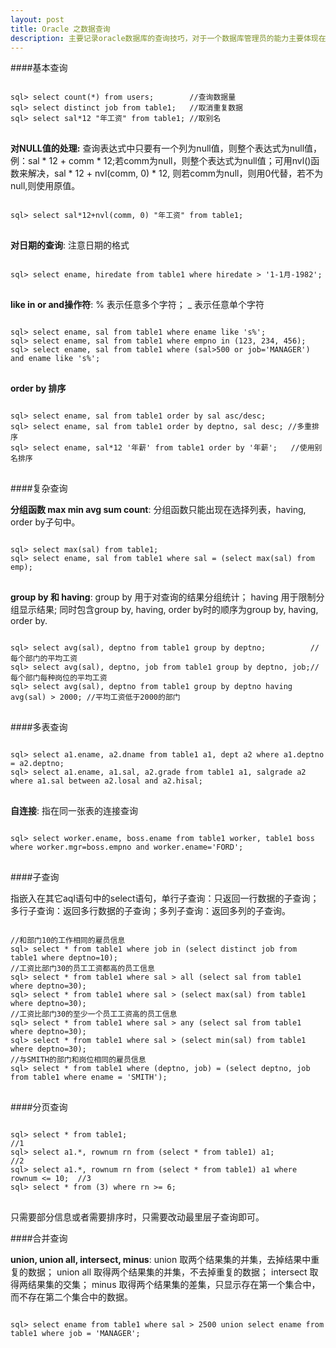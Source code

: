 ```yaml
---
layout: post 
title: Oracle 之数据查询
description: 主要记录oracle数据库的查询技巧，对于一个数据库管理员的能力主要体现在对数据的查询上。
---
```


####基本查询

<pre>
<code id='code-customize'>
sql> select count(*) from users;        //查询数据量 
sql> select distinct job from table1;   //取消重复数据 
sql> select sal*12 "年工资" from table1; //取别名 
</code>
</pre>

<b>对NULL值的处理:</b> 查询表达式中只要有一个列为null值，则整个表达式为null值，例：sal * 12 + comm * 12;若comm为null，则整个表达式为null值；可用nvl()函数来解决，sal * 12 + nvl(comm, 0) * 12, 则若comm为null，则用0代替，若不为null,则使用原值。

<pre>
<code id='code-customize'>
sql> select sal*12+nvl(comm, 0) "年工资" from table1; 
</code>
</pre>

<b>对日期的查询</b>: 注意日期的格式

<pre>
<code id='code-customize'>
sql> select ename, hiredate from table1 where hiredate > '1-1月-1982'; 
</code>
</pre>

<b>like in or and操作符</b>: % 表示任意多个字符； _ 表示任意单个字符

<pre>
<code id='code-customize'>
sql> select ename, sal from table1 where ename like 's%'; 
sql> select ename, sal from table1 where empno in (123, 234, 456); 
sql> select ename, sal from table1 where (sal>500 or job='MANAGER') and ename like 's%'; 
</code>
</pre>

<b>order by 排序</b>

<pre>
<code id='code-customize'>
sql> select ename, sal from table1 order by sal asc/desc; 
sql> select ename, sal from table1 order by deptno, sal desc; //多重排序 
sql> select ename, sal*12 '年薪' from table1 order by '年薪';   //使用别名排序 
</code>
</pre>

####复杂查询

<b>分组函数 max min avg sum count</b>: 分组函数只能出现在选择列表，having, order by子句中。 

<pre>
<code id='code-customize'>
sql> select max(sal) from table1; 
sql> select ename, sal from table1 where sal = (select max(sal) from emp);
</code>
</pre>

<b>group by 和 having</b>: group by 用于对查询的结果分组统计； having 用于限制分组显示结果; 同时包含group by, having, order by时的顺序为group by, having, order by. 

<pre>
<code id='code-customize'>
sql> select avg(sal), deptno from table1 group by deptno;          //每个部门的平均工资 
sql> select avg(sal), deptno, job from table1 group by deptno, job;//每个部门每种岗位的平均工资 
sql> select avg(sal), deptno from table1 group by deptno having avg(sal) > 2000; //平均工资低于2000的部门 
</code>
</pre>

####多表查询

<pre>
<code id='code-customize'>
sql> select a1.ename, a2.dname from table1 a1, dept a2 where a1.deptno = a2.deptno;
sql> select a1.ename, a1.sal, a2.grade from table1 a1, salgrade a2 where a1.sal between a2.losal and a2.hisal;
</code>
</pre>

<b>自连接</b>: 指在同一张表的连接查询 

<pre>
<code id='code-customize'>
sql> select worker.ename, boss.ename from table1 worker, table1 boss where worker.mgr=boss.empno and worker.ename='FORD';
</code>
</pre>

####子查询

指嵌入在其它aql语句中的select语句，单行子查询：只返回一行数据的子查询； 多行子查询：返回多行数据的子查询；多列子查询：返回多列的子查询。

<pre>
<code id='code-customize'>
//和部门10的工作相同的雇员信息
sql> select * from table1 where job in (select distinct job from table1 where deptno=10);
//工资比部门30的员工工资都高的员工信息
sql> select * from table1 where sal > all (select sal from table1 where deptno=30);
sql> select * from table1 where sal > (select max(sal) from table1 where deptno=30);
//工资比部门30的至少一个员工工资高的员工信息
sql> select * from table1 where sal > any (select sal from table1 where deptno=30);
sql> select * from table1 where sal > (select min(sal) from table1 where deptno=30);
//与SMITH的部门和岗位相同的雇员信息
sql> select * from table1 where (deptno, job) = (select deptno, job from table1 where ename = 'SMITH'); 
</code>
</pre>

####分页查询

<pre>
<code id='code-customize'>
sql> select * from table1;                                                      //1 
sql> select a1.*, rownum rn from (select * from table1) a1;                     //2 
sql> select a1.*, rownum rn from (select * from table1) a1 where rownum <= 10;  //3 
sql> select * from (3) where rn >= 6; 
</code>
</pre>

只需要部分信息或者需要排序时，只需要改动最里层子查询即可。

####合并查询

<b>union, union all, intersect, minus</b>: union 取两个结果集的并集，去掉结果中重复的数据； union all 取得两个结果集的并集，不去掉重复的数据； intersect 取得两结果集的交集； minus 取得两个结果集的差集，只显示存在第一个集合中，而不存在第二个集合中的数据。 

<pre>
<code id='code-customize'>
sql> select ename from table1 where sal > 2500 union select ename from table1 where job = 'MANAGER'; 
</code>
</pre>

